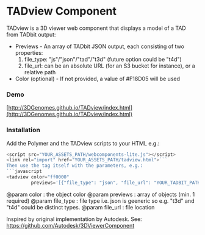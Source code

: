
TADview Component
=====================

TADview is a 3D viewer web component that displays a model of a TAD from TADbit output:

* Previews - An array of TADbit JSON output, each consisting of two properties:
 	1. file_type: "js"/"json"/"tad"/"t3d" (future option could be "t4d")
 	2. file_url: can be an absolute URL (for an S3 bucket for instance), or a relative path
* Color (optional) - If not provided, a value of #F18D05 will be used

### Demo

[http://3DGenomes.github.io/TADview/index.html](http://3DGenomes.github.io/TADview/index.html)

### Installation

Add the Polymer and the TADview scripts to your HTML e.g.:
```javascript
<script src="YOUR_ASSETS_PATH/webcomponents-lite.js"></script>
<link rel="import" href="YOUR_ASSETS_PATH/tadview.html">```
Then use the tag itself with the parameters, e.g.:
```javascript
<tadview color="ff0000"
         previews='[{"file_type": "json", "file_url": "YOUR_TADBIT_PATH/my-tad.json"}]'></tadview>
```
@param color : the object color
@param previews : array of objects (min. 1 required)
   @param file_type : file type i.e. json is geeneric so e.g. "t3d" and "t4d" could be distinct types.
    @param file_url : file location

Inspired by original implementation by Autodesk.
See: https://github.com/Autodesk/3DViewerComponent
